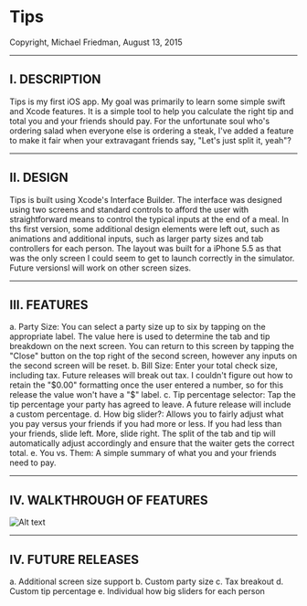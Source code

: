 # Tips
Copyright, Michael Friedman, August 13, 2015

--------------------------------------------
I. DESCRIPTION
--------------------------------------------
Tips is my first iOS app. My goal was primarily to learn some simple swift and Xcode features. It is a simple tool to help you calculate the right tip and total you and your friends should pay. For the unfortunate soul who's ordering salad when everyone else is ordering a steak, I've added a feature to make it fair when your extravagant friends say, "Let's just split it, yeah"?

--------------------------------------------
II. DESIGN
--------------------------------------------
Tips is built using Xcode's Interface Builder. The interface was designed using two screens and standard controls to afford the user with straightforward means to control the typical inputs at the end of a meal. In ths first version, some additional design elements were left out, such as animations and additional inputs, such as larger party sizes and tab controllers for each person. The layout was built for a iPhone 5.5 as that was the only screen I could seem to get to launch correctly in the simulator. Future versionsl will work on other screen sizes.

--------------------------------------------
III. FEATURES
--------------------------------------------
a. Party Size: You can select a party size up to six by tapping on the appropriate label. The value here is used to determine the tab and tip breakdown on the next screen. You can return to this screen by tapping the "Close" button on the top right of the second screen, however any inputs on the second screen will be reset.
b. Bill Size: Enter your total check size, including tax. Future releases will break out tax. I couldn't figure out how to retain the "$0.00" formatting once the user entered a number, so for this release the value won't have a "$" label.
c. Tip percentage selector: Tap the tip percentage your party has agreed to leave. A future release will include a custom percentage.
d. How big slider?: Allows you to fairly adjust what you pay versus your friends if you had more or less. If you had less than your friends, slide left. More, slide right. The split of the tab and tip will automatically adjust accordingly and ensure that the waiter gets the correct total.
e. You vs. Them: A simple summary of what you and your friends need to pay.

--------------------------------------------
IV. WALKTHROUGH OF FEATURES
--------------------------------------------
![Alt text](https://cloud.githubusercontent.com/assets/11700283/9296595/56aa6150-4445-11e5-8602-eeed67276c9f.gif "Tips Walkthrough")

--------------------------------------------
IV. FUTURE RELEASES
--------------------------------------------
a. Additional screen size support
b. Custom party size
c. Tax breakout
d. Custom tip percentage
e. Individual how big sliders for each person

